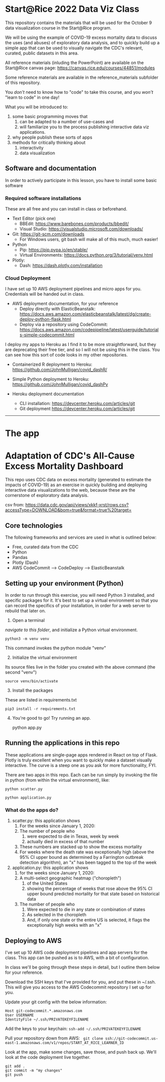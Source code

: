 # Start@Rice 2022 Data Viz Class

This repository contains the materials that will be used for the October 9 data visualization course in the Start@Rice program.

We will be using the example of COVID-19 excess mortality data to discuss the uses (and abuses) of exploratory data analysis, and to quickly build up a simple app that can be used to visually navigate the CDC's relevant, curated, public datasets in this area.

All reference materials (inluding the PowerPoint) are available on the Start@Rice canvas page: https://canvas.rice.edu/courses/44851/modules

Some reference materials are available in the reference_materials subfolder of this repository.

You *don't* need to know how to "code" to take this course, and you *won't* "learn to code" in one day!

What you will be introduced to:

1. some basic programming moves that
	1. can be adapted to a number of use-cases and
	1. will familiarize you to the process publishing interactive data viz applications.
1. why people publish these sorts of apps
1. methods for critically thinking about
	1. interactivity
	1. data visualization

## Software and documentation

In order to actively participate in this lesson, you have to install some basic software

### Required software installations

These are all free and you can install in class or beforehand.

* Text Editor (pick one)
	* BBEdit: https://www.barebones.com/products/bbedit/
	* Visual Studio: https://visualstudio.microsoft.com/downloads/
* Git: https://git-scm.com/downloads
	* For Windows users, git bash will make all of this much, much easier!
* Python
	* Pip: https://pip.pypa.io/en/stable/
	* Virtual Environments: https://docs.python.org/3/tutorial/venv.html
* Plotly:
	* Dash: https://dash.plotly.com/installation

### Cloud Deployment

I have set up 10 AWS deployment pipelines and micro apps for you. Credentials will be handed out in class.

* AWS deployment documentation, for your reference
	* Deploy directly with ElasticBeanstalk: https://docs.aws.amazon.com/elasticbeanstalk/latest/dg/create-deploy-python-flask.html
	* Deploy via a repository using CodeCommit: https://docs.aws.amazon.com/codepipeline/latest/userguide/tutorials-simple-codecommit.html

I deploy my apps to Heroku as I find it to be more straightforward, but they are deprecating their free tier, and so I will not be using this in the class. You can see how this sort of code looks in my other repositories.

* Containerized R deployment to Heroku: https://github.com/JohnMulligan/covid_dashR/
* Simple Python deployment to Heroku: https://github.com/JohnMulligan/covid_dashPy

* Heroku deployment documentation
	* CLI installation: https://devcenter.heroku.com/articles/git
	* Git deployment https://devcenter.heroku.com/articles/git
	
--------------------

# The app

# Adaptation of CDC's All-Cause Excess Mortality Dashboard

This repo uses CDC data on excess mortality (generated to estimate the impacts of COVID-19) as an exercise in quickly building and deploying interactive data visualizations to the web, because these are the cornerstone of exploratory data analysis.

csv from: https://data.cdc.gov/api/views/xkkf-xrst/rows.csv?accessType=DOWNLOAD&bom=true&format=true%20target=

## Core technologies

The following frameworks and services are used in what is outlined below:

* Free, curated data from the CDC
* Python
* Pandas
* Plotly (Dash)
* AWS CodeCommit --> CodeDeploy --> ElasticBeanstalk

## Setting up your environment (Python)

In order to run through this exercise, you will need Python 3 installed, and specific packages for it. It's best to set up a virtual environment so that you can record the specifics of your installation, in order for a web server to rebuild that later on.

1. Open a terminal

*navigate to this folder*, and initialize a Python virtual environment.

	python3 -m venv venv

This command invokes the python module "venv"
	
2. Initialize the virtual environment

Its source files live in the folder you created with the above command (the second "venv")

	source venv/bin/activate
	
3. Install the packages

These are listed in requirements.txt

	pip3 install -r requirements.txt

4. You're good to go! Try running an app.

	python app.py

## Running the applications in this repo

These applications are single-page apps rendered in React on top of Flask. Plotly is truly excellent when you want to quickly make a dataset visually interactive. The curve is a steep one as you ask for more functionality, FYI.

There are two apps in this repo. Each can be run simply by invoking the file in python (from within the virtual environment), like:
	
	python scatter.py
	
	python application.py
	

### What do the apps do?

1. scatter.py: this application shows
	1. For the weeks since January 1, 2020:
	1. The number of people who
		1. were expected to die in Texas, week by week
		1. actually died in excess of that number
	1. These numbers are stacked up to show the excess mortality
	1. For weeks where the death rate was exceptionally high (above the 95% CI upper bound as determined by a Farrington outbreak detection algorithm), an "x" has been tagged to the top of the week
1. application.py: this application shows
	1. for the weeks since January 1, 2020:
	1. A multi-select geographic heatmap ("choropleth")
		1. of the United States
		1. showing the percentage of weeks that rose above the 95% CI upper bound predicted mortality for that state based on historical data
	1. The number of people who
		1. Were expected to die in any state or combination of states
		1. As selected in the choropleth
		1. And, if only one state or the entire US is selected, it flags the exceptionally high weeks with an "x"

## Deploying to AWS

I've set up 10 AWS code deployment pipelines and app servers for the class. This app can be pushed as is to AWS, with a bit of configuration.

In class we'll be going through these steps in detail, but I outline them below for your reference.

Download the SSH keys that I've provided for you, and put these in ~/.ssh. This will give you access to the AWS Codecommit repository I set up for you.

Update your git config with the below information:

	Host git-codecommit.*.amazonaws.com
	User USERNAME
	IdentityFile ~/.ssh/PRIVATEKEYFILENAME

Add the keys to your keychain: ```ssh-add ~/.ssh/PRIVATEKEYFILENAME```

Pull your repository down from AWS: ```	git clone ssh://git-codecommit.us-east-1.amazonaws.com/v1/repos/START_AT_RICE_LEARNER_ID```

Look at the app, make some changes, save those, and push back up. We'll look at the code deployment live together.

	git add .
	git commit -m "my changes"
	git push